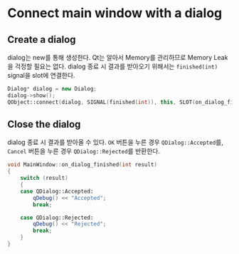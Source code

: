 # Connect main window with a dialog

## Create a dialog

dialog는 new를 통해 생성한다. Qt는 알아서 Memory를 관리하므로 Memory Leak을 걱정할 필요는 없다. dialog 종료 시 결과를 받아오기 위해서는 `finished(int)` signal을 slot에 연결한다.

```cc
Dialog* dialog = new Dialog;
dialog->show();
QObject::connect(dialog, SIGNAL(finished(int)), this, SLOT(on_dialog_finished(int)));
```

## Close the dialog

dialog 종료 시 결과를 받아올 수 있다. `OK` 버튼을 누른 경우 `QDialog::Accepted`를, `Cancel` 버튼을 누른 경우 `QDialog::Rejected`를 반환한다.

```cc
void MainWindow::on_dialog_finished(int result)
{
    switch (result)
    {
    case QDialog::Accepted:
        qDebug() << "Accepted";
        break;

    case QDialog::Rejected:
        qDebug() << "Rejected";
        break;
    }
}
```
